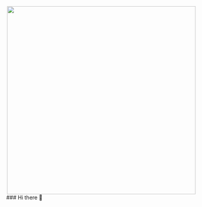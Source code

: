 <div id="header" align="center">
  <div id="header" align="center">
    <img src="https://media2.giphy.com/media/qMBBrQGnCovagXRguC/giphy.gif?cid=ecf05e47o723jqw5zp98fx7b0sm9la9g6k9qt0wr6f42mr42&ep=v1_gifs_related&rid=giphy.gif&ct=s" width="500"/>
  </div>
</div>
### Hi there 👋

<!--
**Defolto/Defolto** is a ✨ _special_ ✨ repository because its `README.md` (this file) appears on your GitHub profile.

Here are some ideas to get you started:

- 🔭 I’m currently working on ...
- 🌱 I’m currently learning ...
- 👯 I’m looking to collaborate on ...
- 🤔 I’m looking for help with ...
- 💬 Ask me about ...
- 📫 How to reach me: ...
- 😄 Pronouns: ...
- ⚡ Fun fact: ...
-->
